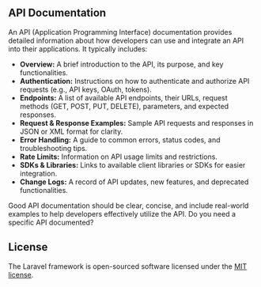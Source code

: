 ## API Documentation

An API (Application Programming Interface) documentation provides detailed information about how developers can use and integrate an API into their applications. It typically includes:  

- **Overview:** A brief introduction to the API, its purpose, and key functionalities.  
- **Authentication:** Instructions on how to authenticate and authorize API requests (e.g., API keys, OAuth, tokens).  
- **Endpoints:** A list of available API endpoints, their URLs, request methods (GET, POST, PUT, DELETE), parameters, and expected responses.  
- **Request & Response Examples:** Sample API requests and responses in JSON or XML format for clarity.  
- **Error Handling:** A guide to common errors, status codes, and troubleshooting tips.  
- **Rate Limits:** Information on API usage limits and restrictions.  
- **SDKs & Libraries:** Links to available client libraries or SDKs for easier integration.  
- **Change Logs:** A record of API updates, new features, and deprecated functionalities.  

Good API documentation should be clear, concise, and include real-world examples to help developers effectively utilize the API. Do you need a specific API documented?

## License

The Laravel framework is open-sourced software licensed under the [MIT license](https://opensource.org/licenses/MIT).
